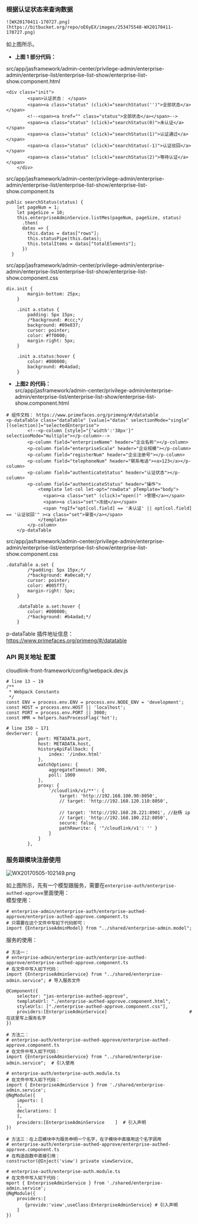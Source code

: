 ### 根据认证状态来查询数据      

`![WX20170411-170727.png](https://bitbucket.org/repo/oE6yEX/images/253475548-WX20170411-170727.png)`      

如上图所示。    

* **上图 1 部分代码：**    

src/app/jasframework/admin-center/privilege-admin/enterprise-admin/enterprise-list/enterprise-list-show/enterprise-list-show.component.html        
```
<div class="init">
        <span>认证状态： </span>
        <span><a class="status" (click)="searchStatus('')">全部状态</a></span>
        <!--<span><a href="" class="status">全部状态</a></span>-->
        <span><a class="status" (click)="searchStatus(0)">未认证</a></span>
        <span><a class="status" (click)="searchStatus(1)">认证通过</a></span>
        <span><a class="status" (click)="searchStatus(-1)">认证驳回</a></span>
        <span><a class="status" (click)="searchStatus(2)">等待认证</a></span>
    </div>
```     
src/app/jasframework/admin-center/privilege-admin/enterprise-admin/enterprise-list/enterprise-list-show/enterprise-list-show.component.ts      
```
public searchStatus(status) {
    let pageNum = 1;
    let pageSize = 10;
    this.enterpriseAdminService.listMes(pageNum, pageSize, status)
      .then(
      datas => {
        this.datas = datas["rows"];
        this.statusPipe(this.datas);
        this.totalItems = datas["totalElements"];
      })
  }
```      
src/app/jasframework/admin-center/privilege-admin/enterprise-admin/enterprise-list/enterprise-list-show/enterprise-list-show.component.css      
```
div.init {
        margin-bottom: 25px;
    }
    
    .init a.status {
        padding: 5px 15px;
        /*background: #ccc;*/
        background: #09e837;
        cursor: pointer;
        color: #ff0000;
        margin-right: 5px;
    }
    
    .init a.status:hover {
        color: #000000;
        background: #b4adad;
    }
```

* **上图2 的代码：**     
src/app/jasframework/admin-center/privilege-admin/enterprise-admin/enterprise-list/enterprise-list-show/enterprise-list-show.component.html        
```     
# 组件文档： https://www.primefaces.org/primeng/#/datatable  
<p-dataTable class="dataTable" [value]="datas" selectionMode="single" [(selection)]="selectedEnterprise">
        <!--<p-column [style]="{'width':'38px'}" selectionMode="multiple"></p-column>-->
        <p-column field="enterpriseName" header="企业名称"></p-column>
        <p-column field="enterpriseScale" header="企业规模"></p-column>
        <p-column field="registerNum" header="企业注册号"></p-column>
        <p-column field="telephoneNum" header="联系电话"><a>123</a></p-column>
        <p-column field="authenticateStatus" header="认证状态"></p-column>
        <p-column field="authenticateStatus" header="操作">
            <template let-col let-opt="rowData" pTemplate="body">
              <span><a class="set" (click)="open()" >管理</a></span>
              <span><a class="set">冻结</a></span>
              <span *ngIf="opt[col.field] == '未认证' || opt[col.field] == '认证驳回'" ><a class="set">审查</a></span>
            </template>
        </p-column>
    </p-dataTable
```    
src/app/jasframework/admin-center/privilege-admin/enterprise-admin/enterprise-list/enterprise-list-show/enterprise-list-show.component.css        
```
.dataTable a.set {
        /*padding: 5px 15px;*/
        /*background: #a0eca0;*/
        cursor: pointer;
        color: #005ff7;
        margin-right: 5px;
    }
    
    .dataTable a.set:hover {
        color: #000000;
        /*background: #b4adad;*/
    }
```    
p-dataTable 插件地址信息：       
https://www.primefaces.org/primeng/#/datatable    

### API 网关地址 配置    

cloudlink-front-framework/config/webpack.dev.js    
```
# line 13 ~ 19
/**
 * Webpack Constants 
 */
const ENV = process.env.ENV = process.env.NODE_ENV = 'development';
const HOST = process.env.HOST || 'localhost';
const PORT = process.env.PORT || 3000;
const HMR = helpers.hasProcessFlag('hot');

# line 150 ~ 171
devServer: {
            port: METADATA.port,
            host: METADATA.host,
            historyApiFallback: {
                index: '/index.html'
            },
            watchOptions: {
                aggregateTimeout: 300,
                poll: 1000
            },
            proxy: {
                '/cloudlink/v1/**': {
                    target: 'http://192.168.100.90:8050',
                    // target: 'http://192.168.120.110:8050',

                    // target: 'http://192.168.20.221:8901', //赵杨 ip
                    // target: 'http://192.168.100.212:8050',
                    secure: false,
                    pathRewrite: { '^/cloudlink/v1': '' }
                }
            }
        },
```   

### 服务跟模块注册使用   

![WX20170505-102149.png](https://bitbucket.org/repo/oE6yEX/images/2378097808-WX20170505-102149.png)   

如上图所示，先有一个模型跟服务，需要在`enterprise-auth/enterprise-authed-approve`里面使用：    
模型使用：   
```
# enterprise-admin/enterprise-auth/enterprise-authed-approve/enterprise-authed-approve.component.ts 
# 只需要在这个文件中写如下代码即可：
import {EnterpriseAdminModel} from "../shared/enterprise-admin.model";
```  
服务的使用：    
```
# 方法一：
# enterprise-admin/enterprise-auth/enterprise-authed-approve/enterprise-authed-approve.component.ts 
# 在文件中写入如下代码：
import {EnterpriseAdminService} from "../shared/enterprise-admin.service"; # 导入服务文件

@Component({
    selector: "jas-enterprise-authed-approve",
    templateUrl: "./enterprise-authed-approve.component.html",
    styleUrls: ["./enterprise-authed-approve.component.css"],
    providers:[EnterpriseAdminService]                               # 在这里写上服务名字
})

# 方法二：   
# enterprise-auth/enterprise-authed-approve/enterprise-authed-approve.component.ts 
# 在文件中写入如下代码：
import {EnterpriseAdminService} from "../shared/enterprise-admin.service";  # 引入使用

# enterprise-auth/enterprise-auth.module.ts 
# 在文件中写入如下代码：
import { EnterpriseAdminService } from './shared/enterprise-admin.service';
@NgModule({
    imports: [
    ],
    declarations: [
    ],
    providers:[EnterpriseAdminService    ]  # 引入声明
})

# 方法三：在上层模块中为服务申明一个名字，在子模块中直接用这个名字调用
# enterprise-auth/enterprise-authed-approve/enterprise-authed-approve.component.ts 
# 在构造函数中直接引用：
constructor(@Inject('view') private viewService,

# enterprise-auth/enterprise-auth.module.ts 
# 在文件中写入如下代码：
mport { EnterpriseAdminService } from './shared/enterprise-admin.service';
@NgModule({
    providers:[
       {provide:'view',useClass:EnterpriseAdminService} # 引入声明
    ]  
})
```